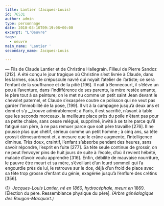 ```yaml
---
title: Lantier (Jacques-Louis)
id: 76531
author: admin
type: personnage
date: 2010-03-10T09:19:08+00:00
excerpt: "L'Oeuvre"
tags:
  - oeuvre
main_name: 'Lantier '
secondary_name: Jacques-Louis

---
```

— Fils de Claude Lantier et de Christine Hallegrain. Filleul de Pierre Sandoz [212]. A été conçu le jour tragique où Christine s&rsquo;est livrée à Claude, dans les larmes, sous le crépuscule navré qui noyait l&rsquo;atelier de l&rsquo;artiste; ce sera l&rsquo;enfant de la souffrance et de la pitié [196]. Il naît à Bennecourt, il s&rsquo;élève un peu à l&rsquo;aventure, dans l&rsquo;indifférence de ses parents, la mère restée amante, le père tout à sa peinture; on le met nu comme un petit saint Jean devant le chevalet paternel, et Claude s&rsquo;exaspère coutre ce polisson qui ne veut pas garder l&rsquo;immobilité de la pose, [199]. Il vit à la campagne jusqu&rsquo;à deux ans et demi et s&rsquo;y __trouve admirablement; à Paris, il est sacrifié, n&rsquo;ayant à table que les seconds morceaux, la meilleure place près du poile n&rsquo;étant pas pour sa petite chaise, sans cesse relégué, supprimé, invité à se taire parce qu&rsquo;il fatigué son père, à ne pas remuer parce que soit père travaille [276]. Il ne pousse plus que chétif, sérieux comme un petit homme ; à cinq ans, sa tête grossit démesurément et, à mesure que le crâne augmente, l&rsquo;intelligence diminue. Très doux, craintif, l&rsquo;enfant s&rsquo;absorbe pendant des heures, sans savoir répondre, l&rsquo;esprit en fuite [277]. Sa tête seule continue de grossir, on ne peut l&rsquo;envoyer pins de huit jours de suite à l&rsquo;école, d&rsquo;où il revient hébété, malade d&rsquo;avoir voulu apprendre [316]. Enfin, débilité de mauvaise nourriture, le pauvre être meurt et sa mère, s&rsquo;éveillant d&rsquo;un lourd sommeil qui l&rsquo;a engourdie près de lui, le retrouve sur le dos, déjà d&rsquo;un froid de place avec sa tête trop grosse d&rsquo;enfant du génie, exagérée jusqu&rsquo;à l&rsquo;enflure des crétins [356].

(1)  _Jacques-Louis Lantier, né en 1860, hydrocéphale, meurt en_ 1869. [Élection du père. Ressemblance physique du père]. _(Arbre généalogique des Rougon-Macquart.)_
